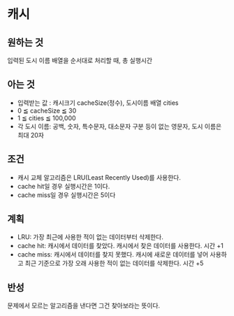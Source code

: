 # 캐시

## 원하는 것

입력된 도시 이름 배열을 순서대로 처리할 때, 총 실행시간

## 아는 것

- 입력받는 값 : 캐시크기 cacheSize(정수), 도시이름 배열 cities
- 0 ≦ cacheSize ≦ 30
- 1 ≦ cities ≦ 100,000
- 각 도시 이름: 공백, 숫자, 특수문자, 대소문자 구분 등이 없는 영문자, 도시 이름은 최대 20자

## 조건

- 캐시 교체 알고리즘은 LRU(Least Recently Used)를 사용한다.
- cache hit일 경우 실행시간은 1이다.
- cache miss일 경우 실행시간은 5이다

## 계획

- LRU: 가장 최근에 사용한 적이 없는 데이터부터 삭제한다.
- cache hit: 캐시에서 데이터를 찾았다. 캐시에서 찾은 데이터를 사용한다. 시간 +1
- cache miss: 캐시에서 데이터를 찾지 못했다. 캐시에 새로운 데이터를 넣어 사용하고 최근 기준으로 가장 오래 사용한 적이 없는 데이터를 삭제한다. 시간 +5

## 반성

문제에서 모르는 알고리즘을 낸다면 그건 찾아보라는 뜻이다.
